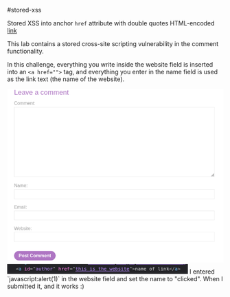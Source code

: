 #stored-xss 

Stored XSS into anchor `href` attribute with double quotes HTML-encoded [link](https://portswigger.net/web-security/cross-site-scripting/contexts/lab-href-attribute-double-quotes-html-encoded)

This lab contains a stored cross-site scripting vulnerability in the comment functionality.

In this challenge, everything you write inside the website field is inserted into an `<a href="">` tag, and everything you enter in the name field is used as the link text (the name of the website).

<img src="IMG/S2.png">

<img src="IMG/S3.png">
I entered `javascript:alert(1)` in the website field and set the name to "clicked". When I submitted it,
and it works  :)

